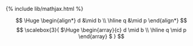 {% include lib/mathjax.html %}

$$
  \Huge
  \begin{align*}
  d &\mid b \\
  \hline
  q &\mid p
  \end{align*}
$$
$$
\scalebox{3}{
  $\Huge
  \begin{array}{c}
  d \mid b \\
  \hline
  q \mid p
  \end{array}
  $
}
$$
